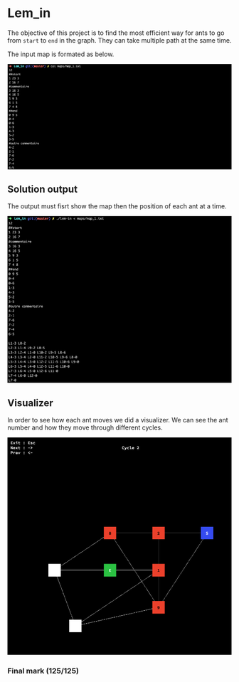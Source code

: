 # Lem_in

The objective of this project is to find the most efficient way for ants to go from `start` to `end` in the graph. They can take multiple path at the same time.

The input map is formated as below.

<img src="imgs/map.png" alt="drawing" width="800" />

## Solution output

The output must fisrt show the map then the position of each ant at a time.

<img src="imgs/result.png" alt="drawing" width="700" />


## Visualizer

In order to see how each ant moves we did a visualizer. We can see the ant number and how they move through different cycles.

<p align="center">
    <img src="imgs/visu.png" alt="drawing" width="600" />
<p/>

### Final mark (125/125)